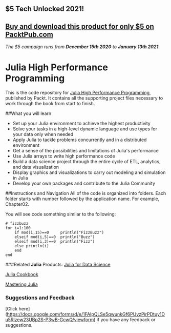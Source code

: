 ## $5 Tech Unlocked 2021!
[Buy and download this product for only $5 on PacktPub.com](https://www.packtpub.com/)
-----
*The $5 campaign         runs from __December 15th 2020__ to __January 13th 2021.__*

# Julia High Performance Programming
This is the code repository for [Julia High Performance Programming](), published by Packt. It contains all the supporting project files necessary to work through the book from start to finish.

##What you will learn

* Set up your Julia environment to achieve the highest productivity
* Solve your tasks in a high-level dynamic language and use types for your data only when needed
* Apply Julia to tackle problems concurrently and in a distributed environment
* Get a sense of the possibilities and limitations of Julia's performance
* Use Julia arrays to write high performance code
* Build a data science project through the entire cycle of ETL, analytics, and data visualization
* Display graphics and visualizations to carry out modeling and simulation in Julia
* Develop your own packages and contribute to the Julia Community


##Instructions and Navigation
All of the code is organized into folders. Each folder starts with number followed by the application name. For example, Chapter02.

You will see code something similar to the following:

```
# fizzbuzz
for i=1:100
    if mod(i,15)==0     println("FizzBuzz")
    elseif mod(i,5)==0  println("Buzz")
    elseif mod(i,3)==0  println("Fizz")
    else println(i)
    end
end
```

###Related **Julia** Products:
[Julia for Data Science](https://www.packtpub.com/big-data-and-business-intelligence/julia-data-science?utm_source=github&utm_campaign=9781785289699&utm_medium=repository)

[Julia Cookbook](https://www.packtpub.com/application-development/julia-cookbook?utm_source=github&utm_campaign=9781785882012&utm_medium=repository)

[Mastering Julia](https://www.packtpub.com/application-development/mastering-julia?utm_source=github&utm_campaign=9781783553310&utm_medium=repository)


### Suggestions and Feedback
[Click here] (https://docs.google.com/forms/d/e/1FAIpQLSe5qwunkGf6PUvzPirPDtuy1Du5Rlzew23UBp2S-P3wB-GcwQ/viewform) if you have any feedback or suggestions.
